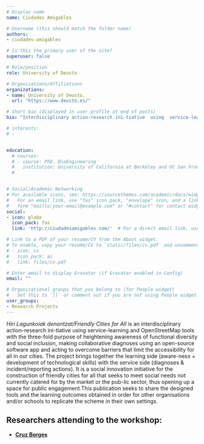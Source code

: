 ```yaml
---
# Display name
name: Ciudades Amigables

# Username (this should match the folder name)
authors:
- ciudades-amigables

# Is this the primary user of the site?
superuser: false

# Role/position
role: University of Deusto

# Organizations/Affiliations
organizations:
- name: University of Deusto.
  url: "https://www.deusto.es/"

# Short bio (displayed in user profile at end of posts)
bio: "Interdisciplinary action-research ini-tiative  using  service-learning  and  OpenStreetMap  tools  with  the  three-fold  purpose  of  heightening awareness of functional diversity and social inclusion, making collaborative diagnoses using an open-source software app and acting to overcome barriers that limit the accessibility for all in our cities. The project brings together the learning side (aware-ness  +  development  of  technological  skills)  with  the  service  side  (diagnoses  &  incident/reporting actions). It is a social innovation initiative for the construction of friendly cities for all that seeks to meet social needs not currently catered for by the market or the pub-lic sector, thus opening up a space for public engagement.This publication seeks to share the designed tools and the learning outcomes obtained in order  for  other  organisations  and/or  schools  to  replicate  the  scheme  in  their  own  settings."

# interests:
# -


education:
  # courses:
  # - course: PhD. BioEngineering
  #   institution: University of California at Berkeley and UC San Francisco
  #


# Social/Academic Networking
# For available icons, see: https://sourcethemes.com/academic/docs/widgets/#icons
#   For an email link, use "fas" icon pack, "envelope" icon, and a link in the
#   form "mailto:your-email@example.com" or "#contact" for contact widget.
social:
- icon: globe
  icon_pack: fas
  link: 'http://ciudadesamigables.com/'  # For a direct email link, use "mailto:test@example.org".

# Link to a PDF of your resume/CV from the About widget.
# To enable, copy your resume/CV to `static/files/cv.pdf` and uncomment the lines below.
# - icon: cv
#   icon_pack: ai
#   link: files/cv.pdf

# Enter email to display Gravatar (if Gravatar enabled in Config)
email: ""

# Organizational groups that you belong to (for People widget)
#   Set this to `[]` or comment out if you are not using People widget.
user_groups:
- Research Projects
---
```


*Hiri Lagunkoiak denontzat/Friendly Cities for All* is an interdisciplinary action-research ini-tiative  using  service-learning  and  OpenStreetMap  tools  with  the  three-fold  purpose  of  heightening awareness of functional diversity and social inclusion, making collaborative diagnoses using an open-source software app and acting to overcome barriers that limit the accessibility for all in our cities. The project brings together the learning side (aware-ness  +  development  of  technological  skills)  with  the  service  side  (diagnoses  &  incident/reporting actions). It is a social innovation initiative for the construction of friendly cities for all that seeks to meet social needs not currently catered for by the market or the pub-lic sector, thus opening up a space for public engagement.This publication seeks to share the designed tools and the learning outcomes obtained in order  for  other  organisations  and/or  schools  to  replicate  the  scheme  in  their  own  settings.

## Researchers attending to the workshop:

* **[Cruz Borges](/authors/cruz-borges)**
